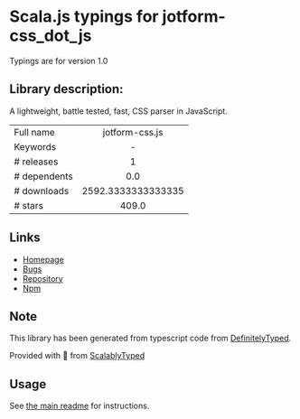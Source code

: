 
# Scala.js typings for jotform-css_dot_js

Typings are for version 1.0

## Library description:
A lightweight, battle tested, fast, CSS parser in JavaScript.

|                    |                 |
| ------------------ | :-------------: |
| Full name          | jotform-css.js |
| Keywords           | - |
| # releases         | 1 |
| # dependents       | 0.0 |
| # downloads        | 2592.3333333333335 |
| # stars            | 409.0 |

## Links
- [Homepage](https://github.com/jotform/css.js)
- [Bugs](https://github.com/jotform/css.js/issues)
- [Repository](https://github.com/jotform/css.js)
- [Npm](https://www.npmjs.com/package/jotform-css.js)
    


## Note
This library has been generated from typescript code from [DefinitelyTyped](https://definitelytyped.org).

Provided with :purple_heart: from [ScalablyTyped](https://github.com/oyvindberg/ScalablyTyped)

## Usage
See [the main readme](../../readme.md) for instructions.


